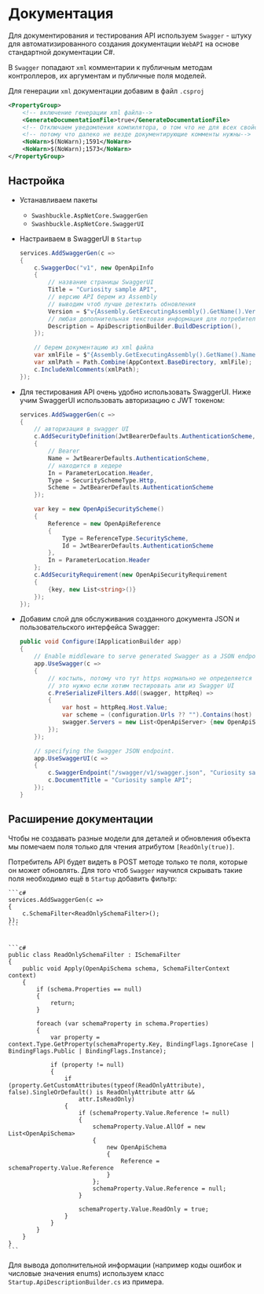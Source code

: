 # Документация

Для документирования и тестирования API используем `Swagger` - штуку для автоматизированного создания документации `WebAPI` на основе стандартной документации C#.

В `Swagger` попадают `xml` комментарии к публичным методам контроллеров, их аргументам и публичные поля моделей. 


Для генерации `xml` документации добавим в файл `.csproj`

```xml
<PropertyGroup>
    <!-- включение генерации xml файла-->
    <GenerateDocumentationFile>true</GenerateDocumentationFile>
    <!-- Отключаем уведомления компилятора, о том что не для всех свойств добавлены комментарии-->
    <!-- потому что далеко не везде документирующие комменты нужны-->
    <NoWarn>$(NoWarn);1591</NoWarn>
    <NoWarn>$(NoWarn);1573</NoWarn>
</PropertyGroup>
```

## Настройка


- Устанавливаем пакеты 
    - `Swashbuckle.AspNetCore.SwaggerGen`
    - `Swashbuckle.AspNetCore.SwaggerUI`
    
- Настраиваем в SwaggerUI в `Startup`

    ```c#
    services.AddSwaggerGen(c =>
    {
        c.SwaggerDoc("v1", new OpenApiInfo
        {
            // название страницы SwaggerUI
            Title = "Curiosity sample API",
            // версию API берем из Assembly
            // выводим чтоб лучше детектить обновления
            Version = $"v{Assembly.GetExecutingAssembly().GetName().Version}",
            // любая дополнительная текстовая информация для потребителя API
            Description = ApiDescriptionBuilder.BuildDescription(),
        });

        // берем документацию из xml файла
        var xmlFile = $"{Assembly.GetExecutingAssembly().GetName().Name}.xml";
        var xmlPath = Path.Combine(AppContext.BaseDirectory, xmlFile);
        c.IncludeXmlComments(xmlPath);
    });
    ```


- Для тестирования API очень удобно использовать SwaggerUI. 
Ниже учим SwaggerUI использовать авторизацию с JWT токеном:

    ```c#
    services.AddSwaggerGen(c =>
    {
        // авторизация в swagger UI
        c.AddSecurityDefinition(JwtBearerDefaults.AuthenticationScheme, new OpenApiSecurityScheme()
        {
            // Bearer
            Name = JwtBearerDefaults.AuthenticationScheme,
            // находится в хедере
            In = ParameterLocation.Header,
            Type = SecuritySchemeType.Http,
            Scheme = JwtBearerDefaults.AuthenticationScheme
        });

        var key = new OpenApiSecurityScheme()
        {
            Reference = new OpenApiReference
            {
                Type = ReferenceType.SecurityScheme,
                Id = JwtBearerDefaults.AuthenticationScheme
            },
            In = ParameterLocation.Header
        };
        c.AddSecurityRequirement(new OpenApiSecurityRequirement
        {
            {key, new List<string>()}
        });
    });
    ```


- Добавим слой для обслуживания созданного документа JSON и пользовательского интерфейса Swagger:

    ```c#
    public void Configure(IApplicationBuilder app)
    {
        // Enable middleware to serve generated Swagger as a JSON endpoint.
        app.UseSwagger(c =>
        {
            // костыль, потому что тут https нормально не определяется
            // это нужно если хотим тестировать апи из Swagger UI
            c.PreSerializeFilters.Add((swagger, httpReq) =>
            {
                var host = httpReq.Host.Value;
                var scheme = (configuration.Urls ?? "").Contains(host) ? "http" : "https";
                swagger.Servers = new List<OpenApiServer> {new OpenApiServer {Url = $"{scheme}://{host}"}};
            });
        });

        // specifying the Swagger JSON endpoint.
        app.UseSwaggerUI(c =>
        {
            c.SwaggerEndpoint("/swagger/v1/swagger.json", "Curiosity sample API");
            c.DocumentTitle = "Curiosity sample API";
        });
    }

    ```


## Расширение документации

Чтобы не создавать разные модели для деталей и обновления объекта мы помечаем поля 
только для чтения атрибутом `[ReadOnly(true)]`. 

Потребитель API будет видеть в POST методе только те поля, которые он может обновлять.
Для того чтоб `Swagger` научился скрывать такие поля необходимо ещё в `Startup` добавить фильтр:

    ```c#
    services.AddSwaggerGen(c =>
    {
        c.SchemaFilter<ReadOnlySchemaFilter>();
    });
    ```


    ```c#
    public class ReadOnlySchemaFilter : ISchemaFilter
    {
        public void Apply(OpenApiSchema schema, SchemaFilterContext context)
        {
            if (schema.Properties == null)
            {
                return;
            }
        
            foreach (var schemaProperty in schema.Properties)
            {
                var property = context.Type.GetProperty(schemaProperty.Key, BindingFlags.IgnoreCase | BindingFlags.Public | BindingFlags.Instance);
        
                if (property != null)
                {
                    if (property.GetCustomAttributes(typeof(ReadOnlyAttribute), false).SingleOrDefault() is ReadOnlyAttribute attr && 
                        attr.IsReadOnly)
                    {
                        if (schemaProperty.Value.Reference != null)
                        {
                            schemaProperty.Value.AllOf = new List<OpenApiSchema>
                            {
                                new OpenApiSchema
                                {
                                    Reference = schemaProperty.Value.Reference
                                }
                            };
                            schemaProperty.Value.Reference = null;
                        }
        
                        schemaProperty.Value.ReadOnly = true;
                    }
                }
            }
        }
    }
    ```


Для вывода дополнительной информации (например коды ошибок и числовые значения enums) используем класс `Startup.ApiDescriptionBuilder.cs` из примера.

